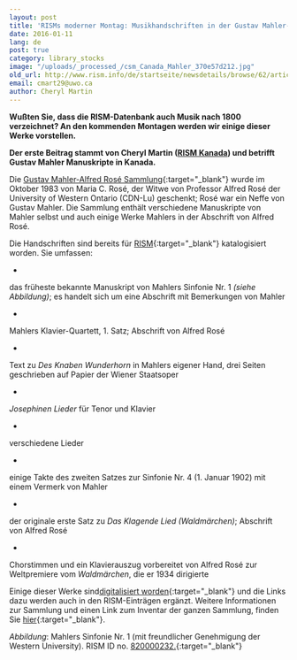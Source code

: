 ```yaml
---
layout: post
title: 'RISMs moderner Montag: Musikhandschriften in der Gustav Mahler-Alfred Rosé Sammlung'
date: 2016-01-11
lang: de
post: true
category: library_stocks
image: "/uploads/_processed_/csm_Canada_Mahler_370e57d212.jpg"
old_url: http://www.rism.info/de/startseite/newsdetails/browse/62/article/64/rism-modern-monday-music-manuscripts-in-the-gustav-mahler-alfred-rose-collection.html
email: cmart29@uwo.ca
author: Cheryl Martin
---
```



**Wußten Sie, dass die RISM-Datenbank auch Musik nach 1800 verzeichnet? An den kommenden Montagen werden wir einige dieser Werke vorstellen.**

**Der erste Beitrag stammt von Cheryl Martin ([RISM Kanada](/de/workgroups/canada-london-university-of-western-ontario-the-university-library.html)) und betrifft Gustav Mahler Manuskripte in Kanada.**

Die [Gustav Mahler-Alfred Rosé Sammlung](https://www.lib.uwo.ca/music/gmar.html){:target="_blank"} wurde im Oktober 1983 von Maria C. Rosé, der Witwe von Professor Alfred Rosé der University of Western Ontario (CDN-Lu) geschenkt; Rosé war ein Neffe von Gustav Mahler. Die Sammlung enthält verschiedene Manuskripte von Mahler selbst und auch einige Werke Mahlers in der Abschrift von Alfred Rosé.

Die Handschriften sind bereits für [RISM](https://opac.rism.info/search?View=rism&siglum=CDN-Lu&author=mahler){:target="_blank"} katalogisiert worden. Sie umfassen:

-

das früheste bekannte Manuskript von Mahlers Sinfonie Nr. 1 _(siehe Abbildung)_; es handelt sich um eine Abschrift mit Bemerkungen von Mahler


-

Mahlers Klavier-Quartett, 1. Satz; Abschrift von Alfred Rosé


-

Text zu _Des Knaben Wunderhorn_ in Mahlers eigener Hand, drei Seiten geschrieben auf Papier der Wiener Staatsoper


-

_Josephinen Lieder_ für Tenor und Klavier


-

verschiedene Lieder


-

einige Takte des zweiten Satzes zur Sinfonie Nr. 4 (1. Januar 1902) mit einem Vermerk von Mahler


-

der originale erste Satz zu _Das Klagende Lied (Waldmärchen)_; Abschrift von Alfred Rosé


-

Chorstimmen und ein Klavierauszug vorbereitet von Alfred Rosé zur Weltpremiere vom _Waldmärchen_, die er 1934 dirigierte



Einige dieser Werke sind[digitalisiert worden](https://archive.org/details/mahlerrose){:target="_blank"} und die Links dazu werden auch in den RISM-Einträgen ergänzt. Weitere Informationen zur Sammlung und einen Link zum Inventar der ganzen Sammlung, finden Sie [hier](https://www.lib.uwo.ca/music/gmar.html){:target="_blank"}.

_Abbildung_: Mahlers Sinfonie Nr. 1 (mit freundlicher Genehmigung der Western University). RISM ID no. [820000232.](https://opac.rism.info/search?id=820000232){:target="_blank"}



<script type="text/javascript">var switchTo5x=true;</script><script type="text/javascript" src="http://w.sharethis.com/button/buttons.js"></script><script type="text/javascript">stLight.options({publisher: "9b601438-1ce1-49d8-bfd7-9cff5df54c17", doNotHash: false, doNotCopy: false, hashAddressBar: false});</script>